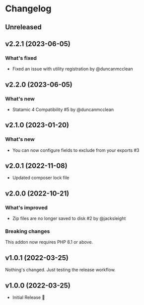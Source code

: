 # Changelog

## Unreleased

## v2.2.1 (2023-06-05)

### What's fixed

* Fixed an issue with utility registration by @duncanmcclean

## v2.2.0 (2023-06-05)

### What's new

- Statamic 4 Compatibility #5 by @duncanmcclean

## v2.1.0 (2023-01-20)

### What's new

- You can now configure fields to exclude from your exports #3

## v2.0.1 (2022-11-08)

- Updated composer lock file

## v2.0.0 (2022-10-21)

### What's improved

- Zip files are no longer saved to disk #2 by @jacksleight

### Breaking changes

This addon now requires PHP 8.1 or above.

## v1.0.1 (2022-03-25)

Nothing's changed. Just testing the release workflow.

## v1.0.0 (2022-03-25)

- Initial Release 🚀

